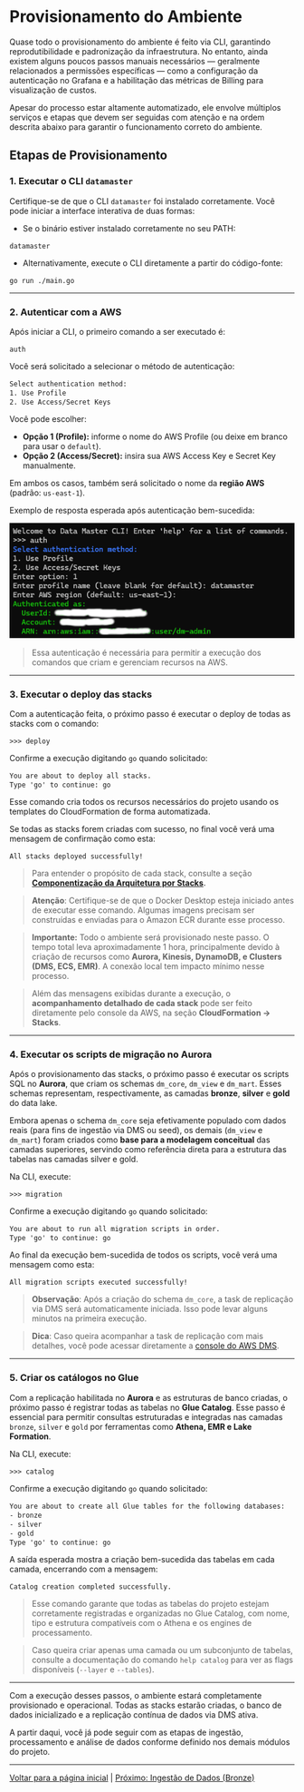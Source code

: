 # Provisionamento do Ambiente

Quase todo o provisionamento do ambiente é feito via CLI, garantindo reprodutibilidade e padronização da infraestrutura. No entanto, ainda existem alguns poucos passos manuais necessários — geralmente relacionados a permissões específicas — como a configuração da autenticação no Grafana e a habilitação das métricas de Billing para visualização de custos.

Apesar do processo estar altamente automatizado, ele envolve múltiplos serviços e etapas que devem ser seguidas com atenção e na ordem descrita abaixo para garantir o funcionamento correto do ambiente.

## Etapas de Provisionamento

### 1. Executar o CLI `datamaster`

Certifique-se de que o CLI `datamaster` foi instalado corretamente. Você pode iniciar a interface interativa de duas formas:

- Se o binário estiver instalado corretamente no seu PATH:
```
datamaster
```

- Alternativamente, execute o CLI diretamente a partir do código-fonte:
```
go run ./main.go
```
  
---

### 2. Autenticar com a AWS

Após iniciar a CLI, o primeiro comando a ser executado é:
```
auth
```

Você será solicitado a selecionar o método de autenticação:

```
Select authentication method:
1. Use Profile
2. Use Access/Secret Keys
```

Você pode escolher:

* **Opção 1 (Profile):** informe o nome do AWS Profile (ou deixe em branco para usar o `default`).
* **Opção 2 (Access/Secret):** insira sua AWS Access Key e Secret Key manualmente.

Em ambos os casos, também será solicitado o nome da **região AWS** (padrão: `us-east-1`).

Exemplo de resposta esperada após autenticação bem-sucedida:

![cli-provisioning-01.png](../assets/cli-auth.png)

> Essa autenticação é necessária para permitir a execução dos comandos que criam e gerenciam recursos na AWS.

---

### 3. Executar o deploy das stacks

Com a autenticação feita, o próximo passo é executar o deploy de todas as stacks com o comando:

```
>>> deploy
````

Confirme a execução digitando `go` quando solicitado:

```
You are about to deploy all stacks.
Type 'go' to continue: go
```

Esse comando cria todos os recursos necessários do projeto usando os templates do CloudFormation de forma automatizada.

Se todas as stacks forem criadas com sucesso, no final você verá uma mensagem de confirmação como esta:

```
All stacks deployed successfully!
```

> Para entender o propósito de cada stack, consulte a seção **[Componentização da Arquitetura por Stacks](./stacks.md).**

> **Atenção**: Certifique-se de que o Docker Desktop esteja iniciado antes de executar esse comando. Algumas imagens precisam ser construídas e enviadas para o Amazon ECR durante esse processo.

> **Importante:** Todo o ambiente será provisionado neste passo. O tempo total leva aproximadamente 1 hora, principalmente devido à criação de recursos como **Aurora, Kinesis, DynamoDB, e Clusters (DMS, ECS, EMR)**. A conexão local tem impacto mínimo nesse processo.

> Além das mensagens exibidas durante a execução, o **acompanhamento detalhado de cada stack** pode ser feito diretamente pelo console da AWS, na seção **CloudFormation → Stacks**.

---

### 4. Executar os scripts de migração no Aurora

Após o provisionamento das stacks, o próximo passo é executar os scripts SQL no **Aurora**, que criam os schemas `dm_core`, `dm_view` e `dm_mart`. Esses schemas representam, respectivamente, as camadas **bronze**, **silver** e **gold** do data lake.

Embora apenas o schema `dm_core` seja efetivamente populado com dados reais (para fins de ingestão via DMS ou seed), os demais (`dm_view` e `dm_mart`) foram criados como **base para a modelagem conceitual** das camadas superiores, servindo como referência direta para a estrutura das tabelas nas camadas silver e gold.

Na CLI, execute:

```
>>> migration
````

Confirme a execução digitando `go` quando solicitado:

```
You are about to run all migration scripts in order.
Type 'go' to continue: go
```

Ao final da execução bem-sucedida de todos os scripts, você verá uma mensagem como esta:

```
All migration scripts executed successfully!
```

> **Observação**: Após a criação do schema `dm_core`, a task de replicação via DMS será automaticamente iniciada. Isso pode levar alguns minutos na primeira execução.

> **Dica**: Caso queira acompanhar a task de replicação com mais detalhes, você pode acessar diretamente a [console do AWS DMS](https://us-east-1.console.aws.amazon.com/dms/v2/).

---

### 5. Criar os catálogos no Glue

Com a replicação habilitada no **Aurora** e as estruturas de banco criadas, o próximo passo é registrar todas as tabelas no **Glue Catalog**. Esse passo é essencial para permitir consultas estruturadas e integradas nas camadas `bronze`, `silver` e `gold` por ferramentas como **Athena, EMR e Lake Formation**.

Na CLI, execute:

```
>>> catalog
```

Confirme a execução digitando `go` quando solicitado:

```
You are about to create all Glue tables for the following databases:
- bronze
- silver
- gold
Type 'go' to continue: go
```

A saída esperada mostra a criação bem-sucedida das tabelas em cada camada, encerrando com a mensagem:

```
Catalog creation completed successfully.
```

> Esse comando garante que todas as tabelas do projeto estejam corretamente registradas e organizadas no Glue Catalog, com nome, tipo e estrutura compatíveis com o Athena e os engines de processamento.

> Caso queira criar apenas uma camada ou um subconjunto de tabelas, consulte a documentação do comando `help catalog` para ver as flags disponíveis (`--layer` e `--tables`).

---

Com a execução desses passos, o ambiente estará completamente provisionado e operacional. Todas as stacks estarão criadas, o banco de dados inicializado e a replicação contínua de dados via DMS ativa.

A partir daqui, você já pode seguir com as etapas de ingestão, processamento e análise de dados conforme definido nos demais módulos do projeto.

---

[Voltar para a página inicial](../README.md#documentação) | [Próximo: Ingestão de Dados (Bronze)](ingestion.md)
